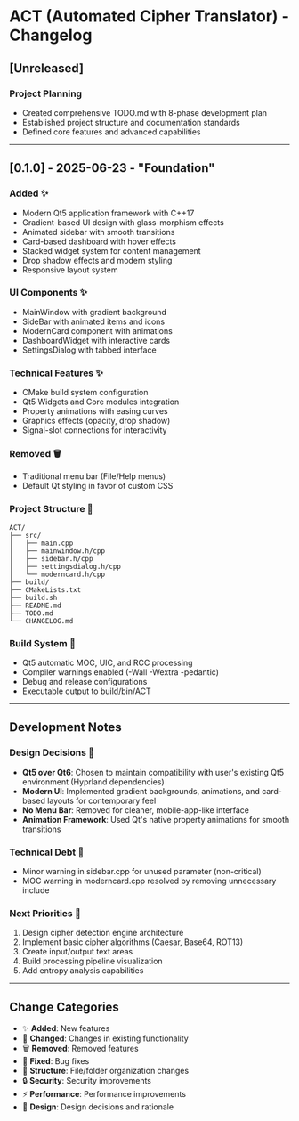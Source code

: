 # ACT (Automated Cipher Translator) - Changelog

## [Unreleased]
### Project Planning
- Created comprehensive TODO.md with 8-phase development plan
- Established project structure and documentation standards
- Defined core features and advanced capabilities

---

## [0.1.0] - 2025-06-23 - "Foundation"
### Added ✨
- Modern Qt5 application framework with C++17
- Gradient-based UI design with glass-morphism effects
- Animated sidebar with smooth transitions
- Card-based dashboard with hover effects
- Stacked widget system for content management
- Drop shadow effects and modern styling
- Responsive layout system

### UI Components ✨
- MainWindow with gradient background
- SideBar with animated items and icons
- ModernCard component with animations
- DashboardWidget with interactive cards
- SettingsDialog with tabbed interface

### Technical Features ✨
- CMake build system configuration
- Qt5 Widgets and Core modules integration
- Property animations with easing curves
- Graphics effects (opacity, drop shadow)
- Signal-slot connections for interactivity

### Removed 🗑️
- Traditional menu bar (File/Help menus)
- Default Qt styling in favor of custom CSS

### Project Structure 📁
```
ACT/
├── src/
│   ├── main.cpp
│   ├── mainwindow.h/cpp
│   ├── sidebar.h/cpp
│   ├── settingsdialog.h/cpp
│   └── moderncard.h/cpp
├── build/
├── CMakeLists.txt
├── build.sh
├── README.md
├── TODO.md
└── CHANGELOG.md
```

### Build System 🔧
- Qt5 automatic MOC, UIC, and RCC processing
- Compiler warnings enabled (-Wall -Wextra -pedantic)
- Debug and release configurations
- Executable output to build/bin/ACT

---

## Development Notes

### Design Decisions 💭
- **Qt5 over Qt6**: Chosen to maintain compatibility with user's existing Qt5 environment (Hyprland dependencies)
- **Modern UI**: Implemented gradient backgrounds, animations, and card-based layouts for contemporary feel
- **No Menu Bar**: Removed for cleaner, mobile-app-like interface
- **Animation Framework**: Used Qt's native property animations for smooth transitions

### Technical Debt 🔧
- Minor warning in sidebar.cpp for unused parameter (non-critical)
- MOC warning in moderncard.cpp resolved by removing unnecessary include

### Next Priorities 🎯
1. Design cipher detection engine architecture
2. Implement basic cipher algorithms (Caesar, Base64, ROT13)
3. Create input/output text areas
4. Build processing pipeline visualization
5. Add entropy analysis capabilities

---

## Change Categories
- ✨ **Added**: New features
- 🔧 **Changed**: Changes in existing functionality  
- 🗑️ **Removed**: Removed features
- 🐛 **Fixed**: Bug fixes
- 📁 **Structure**: File/folder organization changes
- 🔒 **Security**: Security improvements
- ⚡ **Performance**: Performance improvements
- 💭 **Design**: Design decisions and rationale
